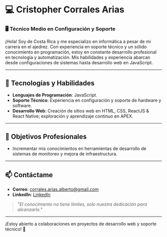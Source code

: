 # 💻 Cristopher Corrales Arias

### 🖥️ Técnico Medio en Configuración y Soporte

¡Hola! Soy de Costa Rica y me especializo en informática a pesar de mi carrera en el ajedrez. Con experiencia en soporte técnico y un sólido conocimiento en programación, estoy en constante desarrollo profesional en tecnología y automatización. Mis habilidades y experiencia abarcan desde configuraciones de sistemas hasta desarrollo web en JavaScript.

---

## 🔧 Tecnologías y Habilidades

- **Lenguajes de Programación**: JavaScript.
- **Soporte Técnico**: Experiencia en configuración y soporte de hardware y software.
- **Desarrollo Web**: Creación de sitios web en HTML, CSS, ReactJS & React Native; exploración y aprendizaje continuo en APEX.

---

## 🎯 Objetivos Profesionales
- Incrementar mis conocimientos en herramientas de desarrollo de sistemas de monitoreo y mejora de infraestructura.

---

## 📫 Contáctame

- **Correo**: [corrales.arias.alberto@gmail.com](mailto:corrales.arias.alberto@gmail.com)
- **LinkedIn**: [LinkedIn]([https://www.linkedin.com](https://www.linkedin.com/in/cristopher-alberto-corrales-arias-a3ab72280/))

> _"El conocimiento no tiene límites, solo nuestra dedicación para alcanzarlo."_ 

---

¡Estoy abierto a colaboraciones en proyectos de desarrollo web y soporte técnico! 🚀
